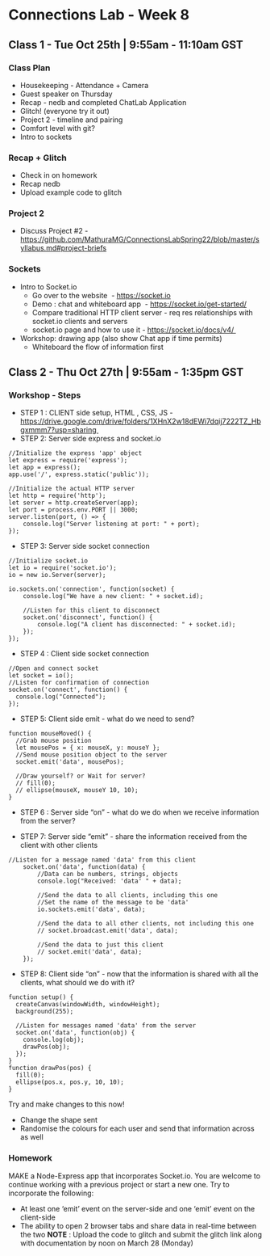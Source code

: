 # Connections Lab - Week 8

## Class 1  - Tue Oct 25th | 9:55am - 11:10am GST

### Class Plan
* Housekeeping - Attendance + Camera
* Guest speaker on Thursday
* Recap - nedb and completed ChatLab Application
* Glitch! (everyone try it out)
* Project 2 - timeline and pairing
* Comfort level with git?
* Intro to sockets

### Recap + Glitch
* Check in on homework
* Recap nedb
* Upload example code to glitch 

### Project 2
* Discuss Project #2 - https://github.com/MathuraMG/ConnectionsLabSpring22/blob/master/syllabus.md#project-briefs

### Sockets
* Intro to Socket.io 
    * Go over to the website  - https://socket.io
    * Demo : chat and whiteboard app  - https://socket.io/get-started/
    * Compare traditional HTTP client server - req res relationships with socket.io clients and servers 
    * socket.io page and how to use it - https://socket.io/docs/v4/ 
* Workshop: drawing app (also show Chat app if time permits) 
    * Whiteboard the flow of information first 


## Class 2  - Thu Oct 27th | 9:55am - 1:35pm GST

### Workshop - Steps
* STEP 1 : CLIENT side setup, HTML , CSS, JS - https://drive.google.com/drive/folders/1XHnX2w18dEWi7dqij7222TZ_Hbgxmmm7?usp=sharing 
* STEP 2: Server side express and socket.io 
```
//Initialize the express 'app' object
let express = require('express');
let app = express();
app.use('/', express.static('public'));
```
```
//Initialize the actual HTTP server
let http = require('http');
let server = http.createServer(app);
let port = process.env.PORT || 3000;
server.listen(port, () => {
    console.log("Server listening at port: " + port);
});
```

* STEP 3: Server side socket connection 
```
//Initialize socket.io
let io = require('socket.io');
io = new io.Server(server);
```
```
io.sockets.on('connection', function(socket) {
    console.log("We have a new client: " + socket.id);

    //Listen for this client to disconnect
    socket.on('disconnect', function() {
        console.log("A client has disconnected: " + socket.id);
    });
});
```

* STEP 4 : Client side socket connection 
```
//Open and connect socket
let socket = io();
//Listen for confirmation of connection
socket.on('connect', function() {
  console.log("Connected");
});
```

* STEP 5: Client side emit - what do we need to send? 
```
function mouseMoved() {
  //Grab mouse position
  let mousePos = { x: mouseX, y: mouseY };
  //Send mouse position object to the server
  socket.emit('data', mousePos);

  //Draw yourself? or Wait for server?
  // fill(0);
  // ellipse(mouseX, mouseY 10, 10);
}
```

* STEP 6 : Server side “on” - what do we do when we receive information from the server? 

* STEP 7: Server side “emit” - share the information received from the client with other clients 
```
//Listen for a message named 'data' from this client
    socket.on('data', function(data) {
        //Data can be numbers, strings, objects
        console.log("Received: 'data' " + data);

        //Send the data to all clients, including this one
        //Set the name of the message to be 'data'
        io.sockets.emit('data', data);

        //Send the data to all other clients, not including this one
        // socket.broadcast.emit('data', data);

        //Send the data to just this client
        // socket.emit('data', data);
    });
```
* STEP 8: Client side “on” - now that the information is shared with all the clients, what should we do with it? 
```
function setup() {
  createCanvas(windowWidth, windowHeight);
  background(255);

  //Listen for messages named 'data' from the server
  socket.on('data', function(obj) {
    console.log(obj);
    drawPos(obj);
  });
}
function drawPos(pos) {
  fill(0);
  ellipse(pos.x, pos.y, 10, 10);
}
```

Try and make changes to this now!
* Change the shape sent 
* Randomise the colours for each user and send that information across as well 

### Homework
MAKE a Node-Express app that incorporates Socket.io. You are welcome to continue working with a previous project or start a new one. Try to incorporate the following:
* At least one ‘emit’ event on the server-side and one ‘emit’ event on the client-side
* The ability to open 2 browser tabs and share data in real-time between the two
**NOTE** : Upload the code to glitch and submit the glitch link along with documentation by noon on March 28 (Monday)
